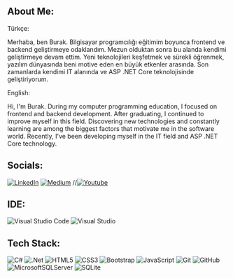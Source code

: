 ##  About Me:

Türkçe:

Merhaba, ben Burak. Bilgisayar programcılığı eğitimim boyunca frontend ve backend geliştirmeye odaklandım. Mezun olduktan sonra bu alanda kendimi geliştirmeye devam ettim. Yeni teknolojileri keşfetmek ve sürekli öğrenmek, yazılım dünyasında beni motive eden en büyük etkenler arasında. Son zamanlarda kendimi IT alanında ve ASP .NET Core teknolojisinde geliştiriyorum.

English:

Hi, I'm Burak. During my computer programming education, I focused on frontend and backend development. After graduating, I continued to improve myself in this field. Discovering new technologies and constantly learning are among the biggest factors that motivate me in the software world. Recently, I've been developing myself in the IT field and ASP .NET Core technology.

## Socials:
[![LinkedIn](https://img.shields.io/badge/LinkedIn-%230077B5.svg?logo=linkediln&logoColor=white)](https://linkedin.com/in/burakgoturler)
[![Medium](https://img.shields.io/badge/Medium-12100E?logo=mediuml&logoColor=white)](https://medium.com/@1burak_g)
//[![Youtube](https://img.shields.io/badge/Youtube-12100E?logo=youtubel&logoColor=rgrayrrr)](https://www.youtube.com/@BurakGoturler)

## IDE:
![Visual Studio Code](https://img.shields.io/badge/Visual%20Studio%20Code-0078d7.svg?style=for-the-badge&logo=visual-studio-code&logoColor=white)
![Visual Studio](https://img.shields.io/badge/Visual%20Studio-5C2D91.svg?style=for-the-badge&logo=visual-studio&logoColor=white)

## Tech Stack:
![C#](https://img.shields.io/badge/c%23-%23239120.svg?style=for-the-badge&logo=c-sharpp&logoColor=white)
![.Net](https://img.shields.io/badge/.NET-5C2D91?style=for-the-badge&logo=.nett&logoColor=white)
![HTML5](https://img.shields.io/badge/html5-%23E34F26.svg?style=for-the-badge&logo=html55&logoColor=white)
![CSS3](https://img.shields.io/badge/css3-%231572B6.svg?style=for-the-badge&logo=css33&logoColor=white)
![Bootstrap](https://img.shields.io/badge/bootstrap-%23563D7C.svg?style=for-the-badge&logo=boottstrap&logoColor=white)
![JavaScript](https://img.shields.io/badge/javascript-%23323330.svg?style=for-the-badge&logo=jjavascript&logoColor=%23F7DF1E)
![Git](https://img.shields.io/badge/git-%23F05033.svg?style=for-the-badge&logo=gitt&logoColor=white)
![GitHub](https://img.shields.io/badge/github-%23121011.svg?style=for-the-badge&logo=gitthub&logoColor=white)
![MicrosoftSQLServer](https://img.shields.io/badge/Microsoft%20SQL%20Server-CC2927?style=for-the-badge&logo=microsoft%20sql%20server&logoColor=white)
![SQLite](https://img.shields.io/badge/sqlite-%2307405e.svg?style=for-the-badge&logo=sqlitee&logoColor=white)

